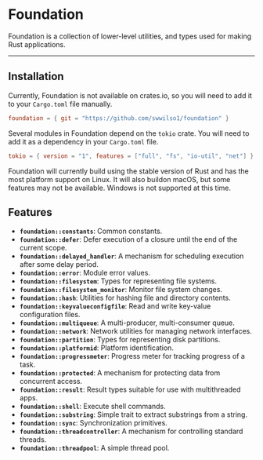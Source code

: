 # Foundation

Foundation is a collection of lower-level utilities, and types used for making Rust applications.

--------

## Installation

Currently, Foundation is not available on crates.io, so you will need to add it to your `Cargo.toml` file manually.

```toml
foundation = { git = "https://github.com/swwilso1/foundation" }
```

Several modules in Foundation depend on the `tokio` crate. You will need to add it as a
dependency in your `Cargo.toml` file.

```toml
tokio = { version = "1", features = ["full", "fs", "io-util", "net"] }
```

Foundation will currently build using the stable version of Rust and has the most platform
support on Linux. It will also buildon macOS, but some features may not be available. Windows
is not supported at this time.

## Features

- **`foundation::constants`**: Common constants.
- **`foundation::defer`**: Defer execution of a closure until the end of the current scope.
- **`foundation::delayed_handler`**: A mechanism for scheduling execution after some delay period.
- **`foundation::error`**: Module error values.
- **`foundation::filesystem`**: Types for representing file systems.
- **`foundation::filesystem_monitor`**: Monitor file system changes.
- **`foundation::hash`**: Utilities for hashing file and directory contents.
- **`foundation::keyvalueconfigfile`**: Read and write key-value configuration files.
- **`foundation::multiqueue`**: A multi-producer, multi-consumer queue.
- **`foundation::network`**: Network utilities for managing network interfaces.
- **`foundation::partition`**: Types for representing disk partitions.
- **`foundation::platformid`**: Platform identification.
- **`foundation::progressmeter`**: Progress meter for tracking progress of a task.
- **`foundation::protected`**: A mechanism for protecting data from concurrent access.
- **`foundation::result`**: Result types suitable for use with multithreaded apps.
- **`foundation::shell`**: Execute shell commands.
- **`foundation::substring`**: Simple trait to extract substrings from a string.
- **`foundation::sync`**: Synchronization primitives.
- **`foundation::threadcontroller`**: A mechanism for controlling standard threads.
- **`foundation::threadpool`**: A simple thread pool.